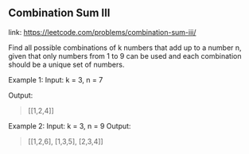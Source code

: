 ## Combination Sum III 
link: <https://leetcode.com/problems/combination-sum-iii/>

Find all possible combinations of k numbers that add up to a number n, given that only numbers from 1 to 9 can be used and each combination should be a unique set of numbers.

Example 1:
Input:  k = 3,  n = 7

Output: 

> [[1,2,4]]


Example 2:
Input:  k = 3,  n = 9
Output: 
> [[1,2,6], [1,3,5], [2,3,4]]

